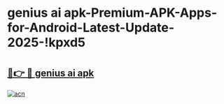 # genius ai apk-Premium-APK-Apps-for-Android-Latest-Update-2025-!kpxd5

# <h2><a href="https://googleone.com">🔗👉 🔴 genius ai apk</a></h2>

[![acn](https://github.com/user-attachments/assets/0f9c940e-d8b0-45ae-aac7-cd30a18b3e1c)](https://googleone.com)

